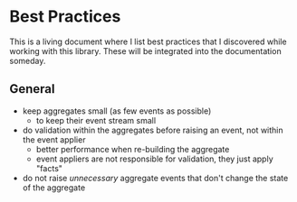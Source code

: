 # Best Practices

This is a living document where I list best practices that I discovered while
working with this library. These will be integrated into the documentation someday.

## General

- keep aggregates small (as few events as possible)
	- to keep their event stream small
- do validation within the aggregates before raising an event, not within the
	event applier
	- better performance when re-building the aggregate
	- event appliers are not responsible for validation, they just apply "facts"
- do not raise *unnecessary* aggregate events that don't change the state of
	the aggregate
